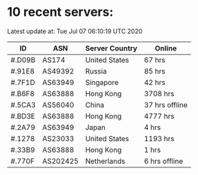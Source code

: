 # 10 recent servers:

Latest update at: Tue Jul 07 06:10:19 UTC 2020

| ID | ASN | Server Country | Online |
| -- | --- | -------------- | ------ |
| #.D09B | AS174 | United States | 67 hrs |
| #.91E8 | AS49392 | Russia | 85 hrs |
| #.7F1D | AS63949 | Singapore | 42 hrs |
| #.B6F8 | AS63888 | Hong Kong | 3708 hrs |
| #.5CA3 | AS56040 | China | 37 hrs offline |
| #.BD3E | AS63888 | Hong Kong | 4777 hrs |
| #.2A79 | AS63949 | Japan | 4 hrs |
| #.1278 | AS23033 | United States | 1193 hrs |
| #.33B9 | AS63888 | Hong Kong | 1 hrs |
| #.770F | AS202425 | Netherlands | 6 hrs offline |

